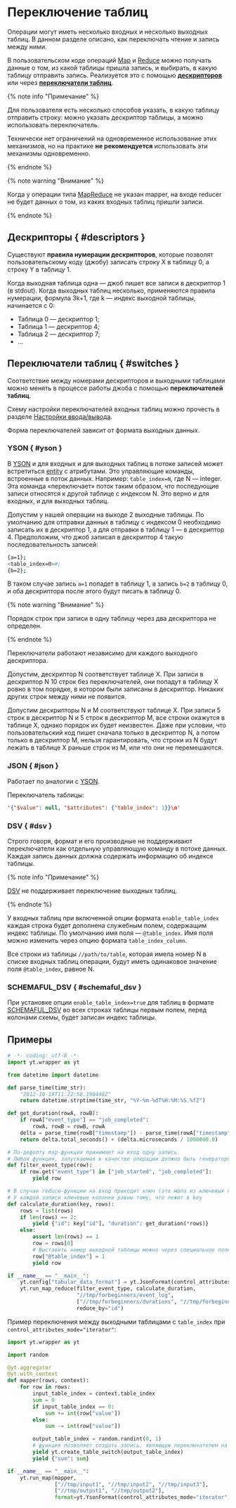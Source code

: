 # Переключение таблиц

Операции могут иметь несколько входных и несколько выходных таблиц. В данном разделе описано, как переключать чтение и запись между ними.

В пользовательском коде операций [Map](../../../../user-guide/data-processing/operations/map.md) и [Reduce](../../../../user-guide/data-processing/operations/reduce.md) можно получать данные о том, из какой таблицы пришла запись, и выбирать, в какую таблицу отправить запись. Реализуется это с помощью **[дескрипторов](#descriptors)** или через **[переключатели таблиц](#switches)**. 

{% note info "Примечание" %}

Для пользователя есть несколько способов указать, в какую таблицу отправить строку: можно указать дескриптор таблицы, а можно использовать переключатель.

Технически нет ограничений на одновременное использование этих механизмов, но на практике **не рекомендуется** использовать эти механизмы одновременно.

{% endnote %}

{% note warning "Внимание" %}

Когда у операции типа [MapReduce](../../../../user-guide/data-processing/operations/mapreduce.md) не указан mapper, на входе reducer не будет данных о том, из каких входных таблиц пришли записи.

{% endnote %}

## Дескрипторы { #descriptors }


<!-- Общее описание файловых дескрипторов джоба можно прочитать в разделе [Джобы](jobs.md#descriptors_in_job). -->

Существуют **правила нумерации дескрипторов**, которые позволят пользовательскому коду (джобу) записать строку Х в таблицу 0, а строку Y в таблицу 1.

Когда выходная таблица одна — джоб пишет все записи в дескриптор 1 (в stdout).
Когда выходных таблиц несколько, применяются правила нумерации, формула  3k+1, где k — индекс выходной таблицы, начинается с 0:

- Таблица 0 — дескриптор 1;
- Таблица 1 — дескриптор 4;
- Таблица 2 — дескриптор 7;
- ...

## Переключатели таблиц { #switches }

Соответствие между номерами дескрипторов и выходными таблицами можно менять в процессе работы джоба с помощью **переключателей таблиц**.

Схему настройки переключателей входных таблиц можно прочесть в разделе [Настройки ввода/вывода](../../../../user-guide/storage/io-configuration.md).

Форма переключателей зависит от формата выходных данных.

### YSON { #yson }

В [YSON](../../../../user-guide/storage/yson.md) и для входных и для выходных таблиц в потоке записей может встретиться [entity](../../../../user-guide/storage/yson.md#entity) с атрибутами. Это управляющие команды, встроенные в поток данных. Например: `table_index=N`, где N — integer. Эта команда «переключает» поток таким образом, что последующие записи относятся к другой таблице с индексом N. Это верно и для входных, и для выходных таблиц.

Допустим у нашей операции на выходе 2 выходные таблицы. 
По умолчанию для отправки данных в таблицу с индексом 0 необходимо записать их в дескриптор 1, а для отправки в таблицу 1 — в дескриптор 4.
Предположим, что джоб записал в дескриптор 4 такую последовательность записей:

```bash
{a=1}; 
<table_index=0>#;
{b=2}; 
```

В таком случае запись `a=1` попадет в таблицу 1, а запись `b=2` в таблицу 0, и оба дескриптора после этого будут писать в таблицу 0.

{% note warning "Внимание" %}

Порядок строк при записи в одну таблицу через два дескриптора не определен.

{% endnote %}

Переключатели работают независимо для каждого выходного дескриптора. 

Допустим, дескриптор N соответствует таблице X. При записи в дескриптор N 10 строк без переключателей, они попадут в таблицу X ровно в том порядке, в котором были записаны в дескриптор. Никаких других строк между ними не появится.

Допустим дескрипторы N и M соответствуют таблице X. При записи 5 строк в дескриптор N и 5 строк в дескриптор M, все строки окажутся в таблице X, однако порядок их будет неизвестен. Даже при условии, что пользовательский код пишет сначала только в дескриптор N, а потом только в дескриптор M, нельзя гарантировать, что строки из N будут лежать в таблице X раньше строк из M, или что они не перемешаются.

### JSON { #json }

Работает по аналогии с [YSON](#yson).

Переключатель таблицы:

```json
'{"$value": null, "$attributes": {"table_index": 1}}\n'
```

### DSV { #dsv }

Строго говоря, формат и его производные не поддерживают переключатели как отдельную управляющую команду в потоке данных. Каждая запись данных должна содержать информацию об индексе таблицы. 

{% note info "Примечание" %}

[DSV](../../../../user-guide/storage/formats.md#dsv) не поддерживает переключение выходных таблиц.

{% endnote %}

У входных таблиц при включенной опции формата `enable_table_index` каждая строка будет дополнена служебным полем, содержащим индекс таблицы. По умолчанию имя поля — `@table_index`. Имя поля можно изменить через опцию формата `table_index_column`. 

Все строки из таблицы `//path/to/table`, которая имела номер N в списке входных таблиц операции, будут иметь одинаковое значение поля `@table_index`, равное N.

### SCHEMAFUL_DSV { #schemaful_dsv }

При установке опции `enable_table_index=true` для таблиц в формате [SCHEMAFUL_DSV](../../../../user-guide/storage/formats.md#schemaful_dsv) во всех строках таблицы первым полем, перед колонами схемы, будет записан индекс таблицы.

## Примеры

```python
# -*- coding: utf-8 -*-
import yt.wrapper as yt

from datetime import datetime

def parse_time(time_str):
    "2012-10-19T11:22:58.190448Z"
    return datetime.strptime(time_str, "%Y-%m-%dT%H:%M:%S.%fZ")

def get_duration(rowA, rowB):
    if rowA["event_type"] == "job_completed":
        rowA, rowB = rowB, rowA
    delta = parse_time(rowB["timestamp"]) - parse_time(rowA["timestamp"])
    return delta.total_seconds() + (delta.microseconds / 1000000.0)

# По-дефолту map-функция принимает на вход одну запись. 
# Любая функция, запускаемая в качестве операции должна быть генератором. 
def filter_event_type(row):
    if row.get("event_type") in ["job_started", "job_completed"]:
        yield row

# В случае reduce-функции на вход приходит ключ (это мапа из ключевых колонок в их значения) и список записей. 
# У каждой записи ключевые колонки равны тому, что лежит в key
def calculate_duration(key, rows):
    rows = list(rows)
    if len(rows) == 2:
        yield {"id": key["id"], "duration": get_duration(*rows)}
    else:
        assert len(rows) == 1
        row = rows[0]
        # Выставить номер выходной таблицы можно через специальное поле
        row["@table_index"] = 1
        yield row

if __name__ == "__main__":
    yt.config["tabular_data_format"] = yt.JsonFormat(control_attributes_mode="row_fields")
    yt.run_map_reduce(filter_event_type, calculate_duration,
                      "//tmp/forbeginners/event_log",
                      ["//tmp/forbeginners/durations", "//tmp/forbeginners/filtered"],
                      reduce_by="id")
```

Пример переключения между выходными таблицами с `table_index` при `control_attributes_mode="iterator"`:

```python
import yt.wrapper as yt

import random

@yt.aggregator
@yt.with_context
def mapper(rows, context):
    for row in rows:
        input_table_index = context.table_index
        sum = 0
        if input_table_index == 0:
            sum += int(row["value"])
        else:
            sum -= int(row["value"])

        output_table_index = random.randint(0, 1)
        # функция позволяет создать запись, являющую переключателем на таблицу с указанным индексом.
        yield yt.create_table_switch(output_table_index)
        yield {"sum": sum}

if __name__ == "__main__":
    yt.run_map(mapper,
               ["//tmp/input1", "//tmp/input2", "//tmp/input3"],
               ["//tmp/output1", "//tmp/output2"],
               format=yt.YsonFormat(control_attributes_mode="iterator"))
```

